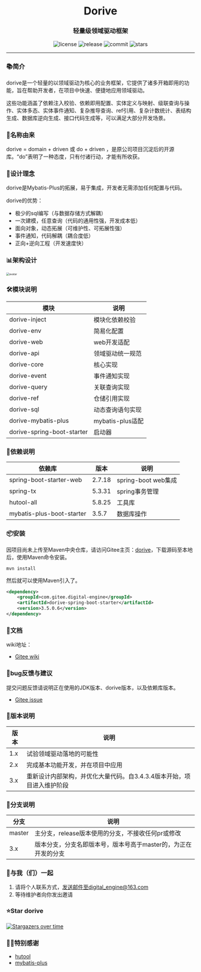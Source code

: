 <h1 align="center">Dorive</h1>
<h3 align="center">轻量级领域驱动框架</h3>
<p align="center">
  <img src="https://img.shields.io/github/license/chentaoah/dorive" alt="license">
  <img src="https://img.shields.io/github/v/release/chentaoah/dorive?display_name=tag&include_prereleases" alt="release">
  <img src="https://img.shields.io/github/commit-activity/y/chentaoah/dorive" alt="commit">
  <img src="https://img.shields.io/github/stars/chentaoah/dorive?color=%231890FF&style=flat-square" alt="stars">
</p>
<hr/>

###  📚简介

dorive是一个轻量的以领域驱动为核心的业务框架，它提供了诸多开箱即用的功能，旨在帮助开发者，在项目中快速、便捷地应用领域驱动。

这些功能涵盖了依赖注入校验、依赖即用配置、实体定义与映射、级联查询与操作、实体多态、实体事件通知、复杂推导查询、ref引用、复杂计数统计、表结构生成、数据库逆向生成、接口代码生成等，可以满足大部分开发场景。

###  🎁名称由来

dorive = domain + driven 或 do + driven ，是原公司项目沉淀后的开源库。“do”表明了一种态度，只有付诸行动，才能有所收获。

###  🍺设计理念

dorive是Mybatis-Plus的拓展，易于集成，开发者无需添加任何配置与代码。

dorive的优势：

- 极少的sql编写（与数据存储方式解耦）
- 一次建模，任意查询（代码的通用性强，开发成本低）
- 面向对象，动态拓展（可维护性、可拓展性强）
- 事件通知，代码解耦（耦合度低）
- 正向+逆向工程（开发速度快）

### 📊架构设计

<img src="https://gitee.com/digital-engine/dorive/raw/master/doc/img/framework.png" alt="avatar" style="zoom: 50%;" />

###  🛠️模块说明

| 模块                       | 说明             |
| -------------------------- | ---------------- |
| dorive-inject              | 模块化依赖校验   |
| dorive-env                 | 简易化配置       |
| dorive-web                 | web开发适配      |
| dorive-api                 | 领域驱动统一规范 |
| dorive-core                | 核心实现         |
| dorive-event               | 事件通知实现     |
| dorive-query               | 关联查询实现     |
| dorive-ref                 | 仓储引用实现     |
| dorive-sql                 | 动态查询语句实现 |
| dorive-mybatis-plus        | mybatis-plus适配 |
| dorive-spring-boot-starter | 启动器           |

### 🔗依赖说明

| 依赖库                    | 版本   | 说明                |
| ------------------------- | ------ | ------------------- |
| spring-boot-starter-web   | 2.7.18 | spring-boot web集成 |
| spring-tx                 | 5.3.31 | spring事务管理      |
| hutool-all                | 5.8.25 | 工具库              |
| mybatis-plus-boot-starter | 3.5.7  | 数据库操作          |

###  📦安装

因项目尚未上传至Maven中央仓库，请访问Gitee主页：[dorive](https://gitee.com/digital-engine/dorive/tree/master)，下载源码至本地后，使用Maven命令安装。

```shell
mvn install
```

然后就可以使用Maven引入了。

```xml
<dependency>
    <groupId>com.gitee.digital-engine</groupId>
    <artifactId>dorive-spring-boot-starter</artifactId>
    <version>3.5.0.6</version>
</dependency>
```

### 📝文档

wiki地址：

- [Gitee wiki](https://gitee.com/digital-engine/dorive/wikis/pages)

### 🐞bug反馈与建议

提交问题反馈请说明正在使用的JDK版本、dorive版本，以及依赖库版本。

- [Gitee issue](https://gitee.com/digital-engine/dorive/issues)

### 📘版本说明

| 版本 | 说明                                                         |
| ---- | ------------------------------------------------------------ |
| 1.x  | 试验领域驱动落地的可能性                                     |
| 2.x  | 完成基本功能开发，并在项目中应用                             |
| 3.x  | 重新设计内部架构，并优化大量代码。自3.4.3.4版本开始，项目进入维护阶段 |

### 🌿分支说明

| 分支   | 说明                                                         |
| ------ | ------------------------------------------------------------ |
| master | 主分支，release版本使用的分支，不接收任何pr或修改            |
| 3.x    | 版本分支，分支名即版本号，版本号高于master的，为正在开发的分支 |

### 🤝与我（们）一起

1. 请将个人联系方式，发送邮件至digital_engine@163.com
2. 等待维护者向你发出邀请

###  ⭐Star dorive

[![Stargazers over time](https://starchart.cc/chentaoah/dorive.svg?variant=adaptive)](https://starchart.cc/chentaoah/dorive)

### 🙏🏻特别感谢

- [hutool](https://gitee.com/dromara/hutool/tree/v5-master/)
- [mybatis-plus](https://gitee.com/baomidou/mybatis-plus/tree/master/)



